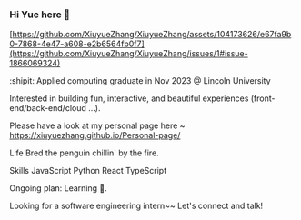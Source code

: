### Hi Yue here 👋
[https://github.com/XiuyueZhang/XiuyueZhang/assets/104173626/e67fa9b0-7868-4e47-a608-e2b6564fb0f7](https://github.com/XiuyueZhang/XiuyueZhang/issues/1#issue-1866069324)

:shipit: Applied computing graduate in Nov 2023 @ Lincoln University

Interested in building fun, interactive, and beautiful experiences
(front-end/back-end/cloud ...).

Please have a look at my personal page here ~
https://xiuyuezhang.github.io/Personal-page/

Life
Bred the penguin chillin' by the fire.

Skills
JavaScript Python React TypeScript

Ongoing plan: Learning 🦀.

Looking for a software engineering intern~~ Let's connect and talk!
